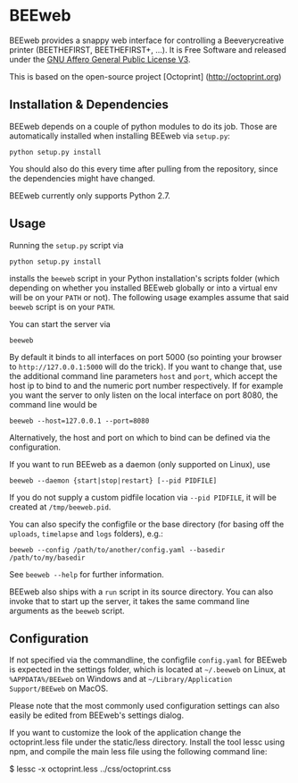 BEEweb
=========

BEEweb provides a snappy web interface for controlling a Beeverycreative printer (BEETHEFIRST, BEETHEFIRST+, ...). It is Free Software
and released under the [GNU Affero General Public License V3](http://www.gnu.org/licenses/agpl.html).

This is based on the open-source project [Octoprint] (http://octoprint.org)


Installation & Dependencies
---------------------------

BEEweb depends on a couple of python modules to do its job. Those are automatically installed when installing
BEEweb via `setup.py`:

    python setup.py install

You should also do this every time after pulling from the repository, since the dependencies might have changed.

BEEweb currently only supports Python 2.7.

Usage
-----

Running the `setup.py` script via

    python setup.py install

installs the `beeweb` script in your Python installation's scripts folder
(which depending on whether you installed BEEweb globally or into a virtual env will be on your `PATH` or not). The
following usage examples assume that said `beeweb` script is on your `PATH`.

You can start the server via

    beeweb

By default it binds to all interfaces on port 5000 (so pointing your browser to `http://127.0.0.1:5000`
will do the trick). If you want to change that, use the additional command line parameters `host` and `port`,
which accept the host ip to bind to and the numeric port number respectively. If for example you want the server
to only listen on the local interface on port 8080, the command line would be

    beeweb --host=127.0.0.1 --port=8080

Alternatively, the host and port on which to bind can be defined via the configuration.

If you want to run BEEweb as a daemon (only supported on Linux), use

    beeweb --daemon {start|stop|restart} [--pid PIDFILE]

If you do not supply a custom pidfile location via `--pid PIDFILE`, it will be created at `/tmp/beeweb.pid`.

You can also specify the configfile or the base directory (for basing off the `uploads`, `timelapse` and `logs` folders),
e.g.:

    beeweb --config /path/to/another/config.yaml --basedir /path/to/my/basedir

See `beeweb --help` for further information.

BEEweb also ships with a `run` script in its source directory. You can also invoke that to start up the server, it
takes the same command line arguments as the `beeweb` script.

Configuration
-------------

If not specified via the commandline, the configfile `config.yaml` for BEEweb is expected in the settings folder,
which is located at `~/.beeweb` on Linux, at `%APPDATA%/BEEweb` on Windows and
at `~/Library/Application Support/BEEweb` on MacOS.

Please note that the most commonly used configuration settings can also easily
be edited from BEEweb's settings dialog.

If you want to customize the look of the application change the octoprint.less file under the static/less directory.
Install the tool lessc using npm, and compile the main less file using the following command line:

$ lessc -x octoprint.less ../css/octoprint.css

